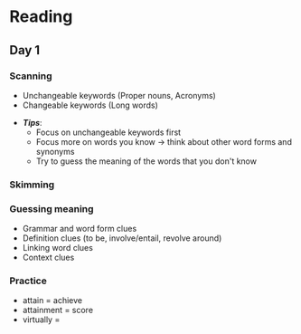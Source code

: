 # Reading

## Day 1

### Scanning

- Unchangeable keywords (Proper nouns, Acronyms)
- Changeable keywords (Long words)

* **_Tips_**:
  - Focus on unchangeable keywords first
  - Focus more on words you know → think about other word forms and synonyms
  - Try to guess the meaning of the words that you don't know

### Skimming

### Guessing meaning

- Grammar and word form clues
- Definition clues (to be, involve/entail, revolve around)
- Linking word clues
- Context clues

### Practice

- attain = achieve
- attainment = score
- virtually =
